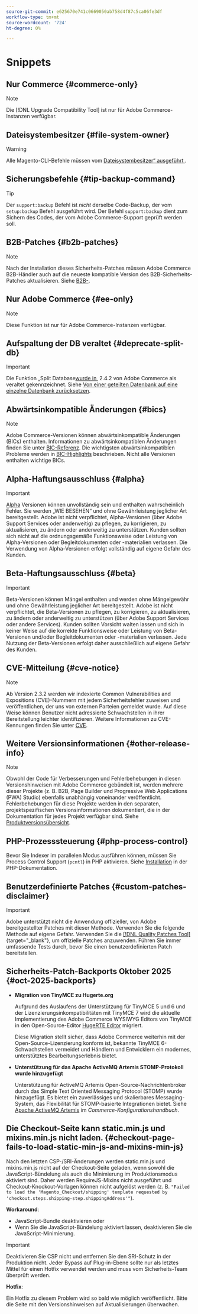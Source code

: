 ```yaml
---
source-git-commit: e625670e741c0669050ab758d4f87c5ca06fe3df
workflow-type: tm+mt
source-wordcount: '724'
ht-degree: 0%

---
```

# Snippets

## Nur Commerce {#commerce-only}

>[!NOTE]
>
>Die [!DNL Upgrade Compatibility Tool] ist nur für Adobe Commerce-Instanzen verfügbar.

<!-- Configuration guide snippets -->

## Dateisystembesitzer {#file-system-owner}

>[!WARNING]
>
>Alle Magento-CLI-Befehle müssen vom [Dateisystembesitzer“ ausgeführt &#x200B;](/help/configuration/cli/config-cli.md#prerequisites).

## Sicherungsbefehle {#tip-backup-command}

>[!TIP]
>
>Der `support:backup` Befehl ist _nicht_ derselbe Code-Backup, der vom `setup:backup` Befehl ausgeführt wird. Der Befehl `support:backup` dient zum Sichern des Codes, der vom Adobe Commerce-Support geprüft werden soll.

## B2B-Patches {#b2b-patches}

>[!NOTE]
>
>Nach der Installation dieses Sicherheits-Patches müssen Adobe Commerce B2B-Händler auch auf die neueste kompatible Version des B2B-Sicherheits-Patches aktualisieren. Siehe [B2B-](https://experienceleague.adobe.com/en/docs/commerce-admin/b2b/release-notes).

## Nur Adobe Commerce {#ee-only}

>[!NOTE]
>
>Diese Funktion ist nur für Adobe Commerce-Instanzen verfügbar.

## Aufspaltung der DB veraltet {#deprecate-split-db}

>[!IMPORTANT]
>
>Die Funktion „Split Database[&#x200B; wurde in &#x200B;](https://community.magento.com/t5/Magento-DevBlog/Deprecation-of-Split-Database-in-Magento-Commerce/ba-p/465187?_ga=2.128934671.2024864496.1657558157-1596100530.1657558157) 2.4.2 von Adobe Commerce als veraltet gekennzeichnet. Siehe [Von einer geteilten Datenbank auf eine einzelne Datenbank zurücksetzen](/help/configuration/storage/revert-split-database.md).

<!-- End of Configuration guide snippets -->

## Abwärtsinkompatible Änderungen {#bics}

>[!NOTE]
>
>Adobe Commerce-Versionen können abwärtsinkompatible Änderungen (BICs) enthalten. Informationen zu abwärtsinkompatiblen Änderungen finden Sie unter [BIC-Referenz](https://developer.adobe.com/commerce/php/development/backward-incompatible-changes/reference/). Die wichtigsten abwärtsinkompatiblen Probleme werden in [BIC-Highlights](https://developer.adobe.com/commerce/php/development/backward-incompatible-changes/) beschrieben. Nicht alle Versionen enthalten wichtige BICs.

## Alpha-Haftungsausschluss {#alpha}

>[!IMPORTANT]
>
>[Alpha](/help/release/versioning-policy.md#alpha-patch-release) Versionen können unvollständig sein und enthalten wahrscheinlich Fehler. Sie werden „WIE BESEHEN“ und ohne Gewährleistung jeglicher Art bereitgestellt. Adobe ist nicht verpflichtet, Alpha-Versionen (über Adobe Support Services oder anderweitig) zu pflegen, zu korrigieren, zu aktualisieren, zu ändern oder anderweitig zu unterstützen. Kunden sollten sich nicht auf die ordnungsgemäße Funktionsweise oder Leistung von Alpha-Versionen oder Begleitdokumenten oder -materialien verlassen. Die Verwendung von Alpha-Versionen erfolgt vollständig auf eigene Gefahr des Kunden.

## Beta-Haftungsausschluss {#beta}

>[!IMPORTANT]
>
>Beta-Versionen können Mängel enthalten und werden ohne Mängelgewähr und ohne Gewährleistung jeglicher Art bereitgestellt. Adobe ist nicht verpflichtet, die Beta-Versionen zu pflegen, zu korrigieren, zu aktualisieren, zu ändern oder anderweitig zu unterstützen (über Adobe Support Services oder andere Services). Kunden sollten Vorsicht walten lassen und sich in keiner Weise auf die korrekte Funktionsweise oder Leistung von Beta-Versionen und/oder Begleitdokumenten oder -materialien verlassen. Jede Nutzung der Beta-Versionen erfolgt daher ausschließlich auf eigene Gefahr des Kunden.

## CVE-Mitteilung {#cve-notice}

>[!NOTE]
>
>Ab Version 2.3.2 werden wir indexierte Common Vulnerabilities and Expositions (CVE)-Nummern mit jedem Sicherheitsfehler zuweisen und veröffentlichen, der uns von externen Parteien gemeldet wurde. Auf diese Weise können Benutzer nicht adressierte Schwachstellen in ihrer Bereitstellung leichter identifizieren. Weitere Informationen zu CVE-Kennungen finden Sie unter [CVE](https://cve.mitre.org/).

## Weitere Versionsinformationen {#other-release-info}

>[!NOTE]
>
>Obwohl der Code für Verbesserungen und Fehlerbehebungen in diesen Versionshinweisen mit Adobe Commerce gebündelt ist, werden mehrere dieser Projekte (z. B. B2B, Page Builder und Progressive Web Applications (PWA) Studio) ebenfalls unabhängig voneinander veröffentlicht. Fehlerbehebungen für diese Projekte werden in den separaten, projektspezifischen Versionsinformationen dokumentiert, die in der Dokumentation für jedes Projekt verfügbar sind. Siehe [Produktversionsübersicht](/help/release/release-notes/overview.md).

## PHP-Prozesssteuerung {#php-process-control}

Bevor Sie Indexer im parallelen Modus ausführen können, müssen Sie Process Control Support (`pcntl`) in PHP aktivieren. Siehe [Installation](https://www.php.net/manual/en/pcntl.installation.php) in der PHP-Dokumentation.

## Benutzerdefinierte Patches {#custom-patches-disclaimer}

>[!IMPORTANT]
>
>Adobe unterstützt nicht die Anwendung offizieller, von Adobe bereitgestellter Patches mit dieser Methode. Verwenden Sie die folgende Methode auf eigene Gefahr. Verwenden Sie die [[!DNL Quality Patches Tool]](https://experienceleague.adobe.com/tools/commerce-quality-patches/index.html){target="_blank"}, um offizielle Patches anzuwenden. Führen Sie immer umfassende Tests durch, bevor Sie einen benutzerdefinierten Patch bereitstellen.

## Sicherheits-Patch-Backports Oktober 2025 {#oct-2025-backports}

<!--These fixes were backported to 2.4.8-pe, 2.4.7-p8, and 2.4.6-p13-->

* **Migration von TinyMCE zu Hugerte.org**

  Aufgrund des Auslaufens der Unterstützung für TinyMCE 5 und 6 und der Lizenzierungsinkompatibilitäten mit TinyMCE 7 wird die aktuelle Implementierung des Adobe Commerce WYSIWYG Editors von TinyMCE in den Open-Source-Editor [HugeRTE Editor](https://hugerte.org/) migriert.

  Diese Migration stellt sicher, dass Adobe Commerce weiterhin mit der Open-Source-Lizenzierung konform ist, bekannte TinyMCE 6-Schwachstellen vermeidet und Händlern und Entwicklern ein modernes, unterstütztes Bearbeitungserlebnis bietet.

* **Unterstützung für das Apache ActiveMQ Artemis STOMP-Protokoll wurde hinzugefügt**

  Unterstützung für ActiveMQ Artemis Open-Source-Nachrichtenbroker durch das Simple Text Oriented Messaging Protocol (STOMP) wurde hinzugefügt. Es bietet ein zuverlässiges und skalierbares Messaging-System, das Flexibilität für STOMP-basierte Integrationen bietet. Siehe [Apache ActiveMQ Artemis](https://experienceleague.adobe.com/en/docs/commerce-operations/configuration-guide/message-queues/message-queue-framework#apache-activemq-artemis-stomp) im *Commerce-Konfigurationshandbuch*.

## Die Checkout-Seite kann static.min.js und mixins.min.js nicht laden. {#checkout-page-fails-to-load-static-min-js-and-mixins-min-js}

Nach den letzten CSP-/SRI-Änderungen werden static.min.js und mixins.min.js nicht auf der Checkout-Seite geladen, wenn sowohl die JavaScript-Bündelung als auch die Minimierung im Produktionsmodus aktiviert sind. Daher werden RequireJS-Mixins nicht ausgeführt und Checkout-Knockout-Vorlagen können nicht aufgelöst werden (z. B. `"Failed to load the 'Magento_Checkout/shipping' template requested by 'checkout.steps.shipping-step.shippingAddress'"`).

**Workaround**:

* JavaScript-Bundle deaktivieren oder
* Wenn Sie die JavaScript-Bündelung aktiviert lassen, deaktivieren Sie die JavaScript-Minimierung.

>[!IMPORTANT]
>
>Deaktivieren Sie CSP nicht und entfernen Sie den SRI-Schutz in der Produktion nicht. Jeder Bypass auf Plug-in-Ebene sollte nur als letztes Mittel für einen Hotfix verwendet werden und muss vom Sicherheits-Team überprüft werden.

**Hotfix**:

Ein Hotfix zu diesem Problem wird so bald wie möglich veröffentlicht. Bitte die Seite mit den Versionshinweisen auf Aktualisierungen überwachen.
